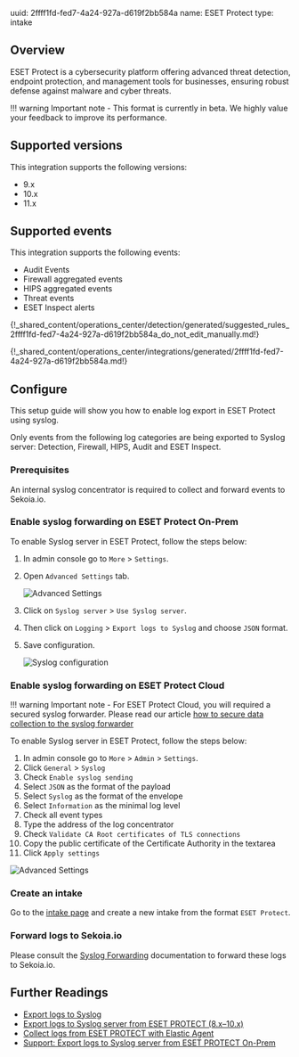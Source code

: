 uuid: 2ffff1fd-fed7-4a24-927a-d619f2bb584a
name: ESET Protect
type: intake

## Overview

ESET Protect is a cybersecurity platform offering advanced threat detection, endpoint protection, and management tools for businesses, ensuring robust defense against malware and cyber threats.

!!! warning
    Important note - This format is currently in beta. We highly value your feedback to improve its performance.

## Supported versions

This integration supports the following versions:

- 9.x
- 10.x
- 11.x

## Supported events

This integration supports the following events:

- Audit Events
- Firewall aggregated events
- HIPS aggregated events
- Threat events
- ESET Inspect alerts

{!_shared_content/operations_center/detection/generated/suggested_rules_2ffff1fd-fed7-4a24-927a-d619f2bb584a_do_not_edit_manually.md!}

{!_shared_content/operations_center/integrations/generated/2ffff1fd-fed7-4a24-927a-d619f2bb584a.md!}

## Configure

This setup guide will show you how to enable log export in ESET Protect using syslog.

Only events from the following log categories are being exported to Syslog server: Detection, Firewall, HIPS, Audit and ESET Inspect.

### Prerequisites

An internal syslog concentrator is required to collect and forward events to Sekoia.io.

### Enable syslog forwarding on ESET Protect On-Prem
To enable Syslog server in ESET Protect, follow the steps below:

1. In admin console go to `More` > `Settings`.
2. Open `Advanced Settings` tab.

    ![Advanced Settings](/assets/instructions/eset_protect/enable_syslog_1.png)

3. Click on `Syslog server` > `Use Syslog server`.
4. Then click on `Logging` > `Export logs to Syslog` and choose `JSON` format.
5. Save configuration.

    ![Syslog configuration](/assets/instructions/eset_protect/enable_syslog_2.png)

### Enable syslog forwarding on ESET Protect Cloud

!!! warning
    Important note - For ESET Protect Cloud, you will required a secured syslog forwarder. Please read our article [how to secure data collection to the syslog forwarder](../../ingestion_methods/syslog/secured_forwarded.md)


To enable Syslog server in ESET Protect, follow the steps below:

1. In admin console go to `More` > `Admin` > `Settings`.
2. Click `General` > `Syslog`
3. Check `Enable syslog sending`
4. Select `JSON` as the format of the payload
5. Select `Syslog` as the format of the envelope
6. Select `Information` as the minimal log level
7. Check all event types
8. Type the address of the log concentrator
9. Check `Validate CA Root certificates of TLS connections`
10. Copy the public certificate of the Certificate Authority in the textarea
11. Click `Apply settings`

![Advanced Settings](/assets/instructions/eset_protect/cloud_syslog.png)

### Create an intake

Go to the [intake page](https://app.sekoia.io/operations/intakes) and create a new intake from the format `ESET Protect`.

### Forward logs to Sekoia.io

Please consult the [Syslog Forwarding](../../../ingestion_methods/sekoiaio_forwarder/) documentation to forward these logs to Sekoia.io.

## Further Readings
- [Export logs to Syslog](https://help.eset.com/protect_admin/10.0/en-US/admin_server_settings_export_to_syslog.html)
- [Export logs to Syslog server from ESET PROTECT (8.x–10.x)](https://techcenter.eset.nl/en-US/kb/articles/export-logs-to-syslog-server-from-eset-protect-8x-10x)
- [Collect logs from ESET PROTECT with Elastic Agent](https://docs.elastic.co/integrations/eset_protect#to-collect-data-from-eset-protect-via-syslog-follow-the-below-steps)
- [Support: Export logs to Syslog server from ESET PROTECT On-Prem](https://support.eset.com/en/kb8022-export-logs-to-syslog-server-from-eset-protect)
